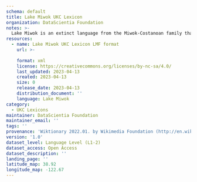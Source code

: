 ```yaml
---
schema: default
title: Lake Miwok UKC Lexicon
organization: DataScientia Foundation
notes: >-
  Lake Miwok is an extinct language from the Miwok-Costanoan family that used to be spoken in North America. The UKC Lexicon of Lake Miwok is represented as a lexico-semantic network. It consists of words, word senses, synsets, as well as sense-level and synset-level relationships
resources:
  - name: Lake Miwok UKC Lexicon LMF format
    url: >-
      
    format: xml
    license: https://creativecommons.org/licenses/by-nc-sa/4.0/
    last_updated: 2023-04-13
    created: 2023-04-13
    size: 0
    release_date: 2023-04-13
    distribution_document: ''
    language: Lake Miwok
category:
  - UKC Lexicons
maintainer: DataScientia Foundation
maintainer_email: ''
tags: ''
provenance: 'Wiktionary 2022.01. by Wikimedia Foundation (http://en.wiktionary.org); Princeton WordNet 2.1 by Princeton University (https://wordnet.princeton.edu)'
version: '1.0'
dataset_level: Language Level (L1-2)
dataset_access: Open Access
dataset_description: ''
landing_page: ''
latitude_map: 38.92
longitude_map: -122.67
---
```

